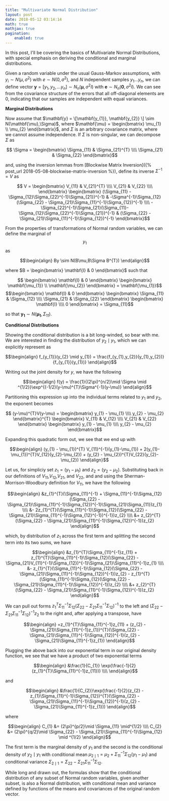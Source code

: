 ```yaml
---
title: "Multivariate Normal Distribution"
layout: post
date: 2018-05-12 03:14:14
math: true
mathjax: true
pagination: 
    enabled: true
---
```


In this post, I'll be covering the basics of Multivariate Normal Distributions, with special emphasis on deriving the conditional and marginal distributions.

Given a random variable under the usual Gauss-Markov assumptions, with $y_{i} \sim N(\mu, \sigma^{2})$ with $e \sim N(0,\sigma^{2})$, and $N$ independent samples $y_{1}...y_{n}$, we can define vector $\mathbf{y} = [y_{1}, y_{2},...y_{n}] \sim N_{n}(\mathbf{\mu},\sigma^{2}I)$ with $\mathbf{e} \sim N_{n}(\mathbf{0},\sigma^{2}I)$.  We can see from the covariance structure of the errors that all off-diagonal elements are 0, indicating that our samples are independent with equal variances.

**Marginal Distributions**

Now assume that $\mathbf{y} = \[\mathbf{y_{1}}, \mathbf{y_{2}} \] \sim N(\mathbf{\mu},\Sigma)$, where $\mathbf{\mu} = \begin{bmatrix} \mu_{1} \\ \mu_{2} \end{bmatrix}$, and $\Sigma$ is an arbitrary covariance matrix, where we cannot assume independence.  If $\Sigma$ is non-singular, we can decompose $\Sigma$ as

$$ \Sigma = \begin{bmatrix}
\Sigma_{11} & \Sigma_{21}^{T} \\\\
\Sigma_{21} & \Sigma_{22}
\end{bmatrix}$$

and, using the inversion lemmas from [Blockwise Matrix Inversion]({% post_url 2018-05-08-blockwise-matrix-inversion %}), define its inverse $\Sigma^{-1} = V$ as

$$
V = \begin{bmatrix}
V_{11} & V_{21}^{T} \\\\
V_{21} & V_{22} \\\\
\end{bmatrix}
\begin{bmatrix}
(\Sigma_{11} - \Sigma_{12}\Sigma_{22}^{-1}\Sigma_{21})^{-1} & -\Sigma^{-1}\Sigma_{12}(\Sigma_{22} - \Sigma_{21}\Sigma_{11}^{-1}\Sigma_{12})^{-1} \\\\
-\Sigma_{22}^{-1}\Sigma_{21}(\Sigma_{11}-\Sigma_{12}\Sigma_{22}^{-1}\Sigma_{21})^{-1} & (\Sigma_{22} - \Sigma_{21}\Sigma_{11}^{-1}\Sigma_{12})^{-1}
\end{bmatrix}$$

From the properties of transformations of Normal random variables, we can define the marginal of $$y_{1}$$ as

$$\begin{align}
By \sim N(B\mu,B\Sigma B^{T})
\end{align}$$

where $B = \begin{bmatrix} \mathbf{I} & 0 \end{bmatrix}$ such that

$$ \begin{bmatrix} \mathbf{I} & 0 \end{bmatrix} \begin{bmatrix} \mathbf{\mu_{1}} \\ \mathbf{\mu_{2}} \end{bmatrix} = \mathbf{\mu_{1}}$$
$$\begin{bmatrix} \mathbf{I} & 0
\end{bmatrix} \begin{bmatrix}
\Sigma_{11} & \Sigma_{12} \\\\
\Sigma_{21} & \Sigma_{22}
\end{bmatrix}
\begin{bmatrix}
\mathbf{I} \\\\
0
\end{bmatrix} = \Sigma_{11}$$

so that $\mathbf{y_{1}} \sim N(\mathbf{\mu_{1}},\Sigma_{11})$.


**Conditional Distributions**

Showing the conditional distribution is a bit long-winded, so bear with me.  We are interested in finding the distribution of $y_{2}\mid y_{1}$, which we can explicitly represent as

$$\begin{align}
f_{y_{1}}(y_{2} \mid y_{1}) = \frac{f_{y_{1},y_{2}}(y_{1},y_{2})}{f_{y_{1}}(y_{1})}
\end{align}$$

Writing out the joint density for $y$, we have the following

$$\begin{align}
f(y) =  \frac{1}{(2\pi)^{n/2}\mid \Sigma \mid ^{1/2}}\exp^{(-1/2)(y-\mu)^{T}\Sigma^{-1}(y-\mu)}
\end{align}$$

Partitioning this expression up into the individual terms related to $y_{1}$ and $y_{2}$, the exponent becomes

$$ (y-\mu)^{T}V(y-\mu) = \begin{bmatrix}
y_{1} - \mu_{1} \\\\
y_{2} - \mu_{2} \end{bmatrix}^{T}
\begin{bmatrix}
V_{11} & V_{12} \\\\
V_{21} & V_{22} \end{bmatrix}
\begin{bmatrix}
y_{1} - \mu_{1} \\\\
y_{2} - \mu_{2}
\end{bmatrix}$$

Expanding this quadratic form out, we see that we end up with

$$\begin{align}
(y_{1} - \mu_{1})^{T} V_{11}^{-1}(y_{1}-\mu_{1}) + 2(y_{1}-\mu_{1})^{T}V_{12}(y_{2}-\mu_{2}) + (y_{2} - \mu_{2})^{T}V_{22}(y_{2}-\mu_{2})
\end{align}$$

Let us, for simpliciy set $z_{1} = (y_{1} - \mu_{1})$ and $z_{2} = (y_{2} - \mu_{2})$.  Substituting back in our definitions of $V_{11}$,$V_{12}$,$V_{21}$, and $V_{22}$, and and using the Sherman-Morrison-Woodbury definition for $V_{11}$, we have the following

$$\begin{align}
&z_{1}^{T}(\Sigma_{11}^{-1} + \Sigma_{11}^{-1}\Sigma_{12}(\Sigma_{22} - \Sigma_{21}\Sigma_{11}^{-1}\Sigma_{12})^{-1}\Sigma_{21}\Sigma_{11})z_{1} \\\\
&- 2z_{1}^{T}(\Sigma_{11}^{-1}\Sigma_{12}(\Sigma_{22} - \Sigma_{21}\Sigma_{11}^{-1}\Sigma_{12}^{-1})^{-1})z_{2} \\\\
&+ z_{2}^{T}(\Sigma_{22} - \Sigma_{21}\Sigma_{11}^{-1}\Sigma_{12})^{-1})z_{2}
\end{align}$$

which, by distribution of $z_{1}$ across the first term and splitting the second term into its two sums, we have

$$\begin{align}
&z_{1}^{T}\Sigma_{11}^{-1}z_{11} + z_{1}^{T}\Sigma_{11}^{-1}\Sigma_{12}(\Sigma_{22} - \Sigma_{21}V_{11}^{-1}\Sigma_{12})^{-1}\Sigma_{21}\Sigma_{11}^{-1}z_{1} \\\\
&- z_{1}^{T}(\Sigma_{11}^{-1}\Sigma_{12}(\Sigma_{22} - \Sigma_{21}\Sigma_{11}^{-1}\Sigma_{12})^{-1})z_{2} - z_{1}^{T}(\Sigma_{11}^{-1}\Sigma_{12}(\Sigma_{22} - \Sigma_{21}\Sigma_{11}^{-1}\Sigma_{12})^{-1})z_{2} \\\\
&+ z_{2}^{T}(\Sigma_{22} - \Sigma_{21}\Sigma_{11}^{-1}\Sigma_{12})^{-1})z_{2}
\end{align}$$


We can pull out forms $z_{1}^{T}\Sigma_{11}^{-1}\Sigma_{12}(\Sigma_{22}-\Sigma_{21}\Sigma_{11}^{-1}\Sigma_{12})^{-1}$ to the left and $(\Sigma_{22}-\Sigma_{21}\Sigma_{11}^{-1}\Sigma_{12})^{-1}z_{2}$ to the right and, after applying a transpose, have

$$\begin{align}
=z_{1}^{T}\Sigma_{11}^{-1}z_{11} + (z_{2} -\Sigma_{21}\Sigma_{11}^{-1}z_{1})^{T}(\Sigma_{22} - \Sigma_{21}\Sigma_{11}^{-1}\Sigma_{12})^{-1}(z_{2} - \Sigma_{21}\Sigma_{11}^{-1}z_{1})
\end{align}$$

Plugging the above back into our exponential term in our original density function, we see that we have a product of two exponential terms

$$\begin{align}
&\frac{1}{C_{1}} \exp(\frac{-1}{2}(z_{1}^{T}\Sigma_{11}^{-1}z_{11})) \\\\
\end{align}$$

and

$$\begin{align}
&\frac{1}{C_{2}}\exp(\frac{-1}{2}(z_{2} - z_{1}\Sigma_{11}^{-1}\Sigma_{12})^{T}(\Sigma_{22} - \Sigma_{21}\Sigma_{11}^{-1}\Sigma_{12})^{-1}(z_{2} - \Sigma_{21}\Sigma_{11}^{-1}z_{1}))
\end{align}$$

where 

$$\begin{align}
C_{1} &= (2\pi)^{p/2}\mid \Sigma_{11} \mid^{1/2} \\\\
C_{2} &= (2\pi)^{q/2}\mid \Sigma_{22} - \Sigma_{21}\Sigma_{11}^{-1}\Sigma_{12} \mid ^{1/2}
\end{align}$$

The first term is the marginal density of $y_{1}$ and the second is the conditional density of $y_{2} \mid y_{1}$ with conditional mean $\mu_{2\mid 1} = \mu_{2} + \Sigma_{11}^{-1}\Sigma_{12}(y_{1} - \mu_{1})$ and conditional variance $\Sigma_{2\mid 1} = \Sigma_{22} - \Sigma_{21}\Sigma_{11}^{-1}\Sigma_{12}$.

While long and drawn out, the formulas show that the conditional distribution of any subset of Normal random variables, given another subset, is also a Normal distribution, with conditional mean and variance defined by functions of the means and covariances of the original random vector.
